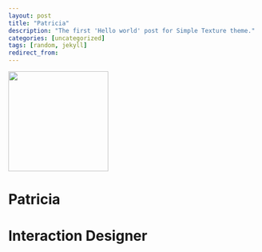 ```yaml
---
layout: post
title: "Patricia"
description: "The first 'Hello world' post for Simple Texture theme."
categories: [uncategorized]
tags: [random, jekyll]
redirect_from:
---
```


<img src="https://github.com/team-cero/team-cero.github.io/blob/master/assets/images/patricia.png?raw=true" height ="200" width="200">


# Patricia
# Interaction Designer 
